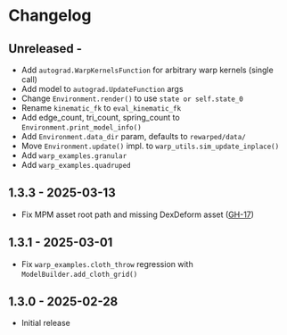 # Changelog

## Unreleased -
- Add `autograd.WarpKernelsFunction` for arbitrary warp kernels (single call)
- Add model to `autograd.UpdateFunction` args
- Change `Environment.render()` to use `state or self.state_0`
- Rename `kinematic_fk` to `eval_kinematic_fk`
- Add edge_count, tri_count, spring_count to `Environment.print_model_info()`
- Add `Environment.data_dir` param, defaults to `rewarped/data/`
- Move `Environment.update()` impl. to `warp_utils.sim_update_inplace()`
- Add `warp_examples.granular`
- Add `warp_examples.quadruped`

## 1.3.3 - 2025-03-13
- Fix MPM asset root path and missing DexDeform asset ([GH-17](https://github.com/rewarped/rewarped/issues/17))

## 1.3.1 - 2025-03-01
- Fix `warp_examples.cloth_throw` regression with `ModelBuilder.add_cloth_grid()`

## 1.3.0 - 2025-02-28
- Initial release
